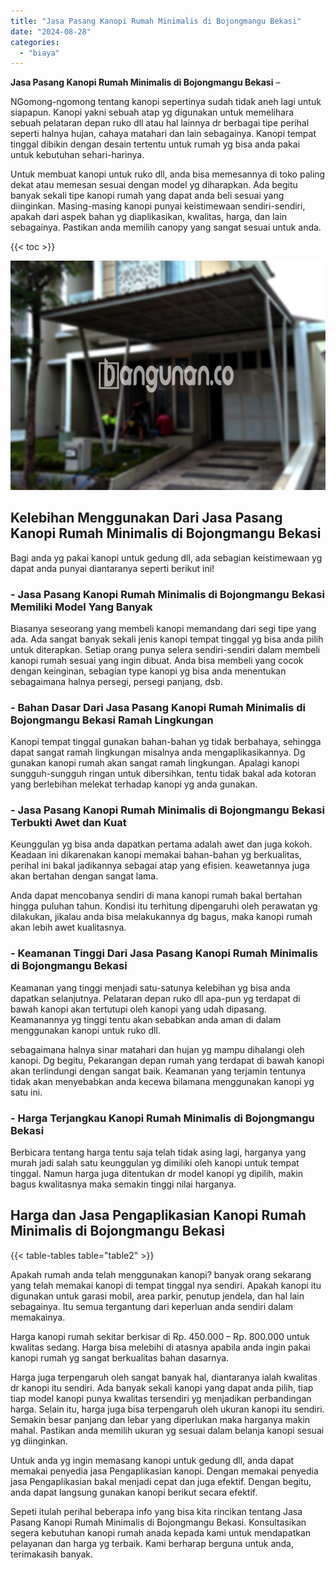 ```yaml
---
title: "Jasa Pasang Kanopi Rumah Minimalis di Bojongmangu Bekasi"
date: "2024-08-28"
categories: 
  - "biaya"
---
```


**Jasa Pasang Kanopi Rumah Minimalis di Bojongmangu Bekasi** –

NGomong-ngomong tentang kanopi sepertinya sudah tidak aneh lagi untuk siapapun. Kanopi yakni sebuah atap yg digunakan untuk memelihara sebuah pelataran depan ruko dll atau hal lainnya dr berbagai tipe perihal seperti halnya hujan, cahaya matahari dan lain sebagainya. Kanopi tempat tinggal dibikin dengan desain tertentu untuk rumah yg bisa anda pakai untuk kebutuhan sehari-harinya.

Untuk membuat kanopi untuk ruko dll, anda bisa memesannya di toko paling dekat atau memesan sesuai dengan model yg diharapkan. Ada begitu banyak sekali tipe kanopi rumah yang dapat anda beli sesuai yang diinginkan. Masing-masing kanopi punyai keistimewaan sendiri-sendiri, apakah dari aspek bahan yg diaplikasikan, kwalitas, harga, dan lain sebagainya. Pastikan anda memilih canopy yang sangat sesuai untuk anda.

{{< toc >}}

![Jasa Pasang Kanopi Rumah Minimalis di Bojongmangu Bekasi](/images/harga-kanopi-minimalis-46.png)

## Kelebihan Menggunakan Dari Jasa Pasang Kanopi Rumah Minimalis di Bojongmangu Bekasi

Bagi anda yg pakai kanopi untuk gedung dll, ada sebagian keistimewaan yg dapat anda punyai diantaranya seperti berikut ini!

### \- Jasa Pasang Kanopi Rumah Minimalis di Bojongmangu Bekasi Memiliki Model Yang Banyak

Biasanya seseorang yang membeli kanopi memandang dari segi tipe yang ada. Ada sangat banyak sekali jenis kanopi tempat tinggal yg bisa anda pilih untuk diterapkan. Setiap orang punya selera sendiri-sendiri dalam membeli kanopi rumah sesuai yang ingin dibuat. Anda bisa membeli yang cocok dengan keinginan, sebagian type kanopi yg bisa anda menentukan sebagaimana halnya persegi, persegi panjang, dsb.

### \- Bahan Dasar Dari Jasa Pasang Kanopi Rumah Minimalis di Bojongmangu Bekasi Ramah Lingkungan

Kanopi tempat tinggal gunakan bahan-bahan yg tidak berbahaya, sehingga dapat sangat ramah lingkungan misalnya anda mengaplikasikannya. Dg gunakan kanopi rumah akan sangat ramah lingkungan. Apalagi kanopi sungguh-sungguh ringan untuk dibersihkan, tentu tidak bakal ada kotoran yang berlebihan melekat terhadap kanopi yg anda gunakan.

### \- Jasa Pasang Kanopi Rumah Minimalis di Bojongmangu Bekasi Terbukti Awet dan Kuat

Keunggulan yg bisa anda dapatkan pertama adalah awet dan juga kokoh. Keadaan ini dikarenakan kanopi memakai bahan-bahan yg berkualitas, perihal ini bakal jadikannya sebagai atap yang efisien. keawetannya juga akan bertahan dengan sangat lama.

Anda dapat mencobanya sendiri di mana kanopi rumah bakal bertahan hingga puluhan tahun. Kondisi itu terhitung dipengaruhi oleh perawatan yg dilakukan, jikalau anda bisa melakukannya dg bagus, maka kanopi rumah akan lebih awet kualitasnya.

### \- Keamanan Tinggi Dari Jasa Pasang Kanopi Rumah Minimalis di Bojongmangu Bekasi

Keamanan yang tinggi menjadi satu-satunya kelebihan yg bisa anda dapatkan selanjutnya. Pelataran depan ruko dll apa-pun yg terdapat di bawah kanopi akan tertutupi oleh kanopi yang udah dipasang. Keamanannya yg tinggi tentu akan sebabkan anda aman di dalam menggunakan kanopi untuk ruko dll.

sebagaimana halnya sinar matahari dan hujan yg mampu dihalangi oleh kanopi. Dg begitu, Pekarangan depan rumah yang terdapat di bawah kanopi akan terlindungi dengan sangat baik. Keamanan yang terjamin tentunya tidak akan menyebabkan anda kecewa bilamana menggunakan kanopi yg satu ini.

### \- Harga Terjangkau Kanopi Rumah Minimalis di Bojongmangu Bekasi

Berbicara tentang harga tentu saja telah tidak asing lagi, harganya yang murah jadi salah satu keunggulan yg dimiliki oleh kanopi untuk tempat tinggal. Namun harga juga ditentukan dr model kanopi yg dipilih, makin bagus kwalitasnya maka semakin tinggi nilai harganya.

## Harga dan Jasa Pengaplikasian Kanopi Rumah Minimalis di Bojongmangu Bekasi

{{< table-tables table="table2" >}}

Apakah rumah anda telah menggunakan kanopi? banyak orang sekarang yang telah memakai kanopi di tempat tinggal nya sendiri. Apakah kanopi itu digunakan untuk garasi mobil, area parkir, penutup jendela, dan hal lain sebagainya. Itu semua tergantung dari keperluan anda sendiri dalam memakainya.

Harga kanopi rumah sekitar berkisar di Rp. 450.000 – Rp. 800.000 untuk kwalitas sedang. Harga bisa melebihi di atasnya apabila anda ingin pakai kanopi rumah yg sangat berkualitas bahan dasarnya.

Harga juga terpengaruh oleh sangat banyak hal, diantaranya ialah kwalitas dr kanopi itu sendiri. Ada banyak sekali kanopi yang dapat anda pilih, tiap tiap model kanopi punya kwalitas tersendiri yg menjadikan perbandingan harga. Selain itu, harga juga bisa terpengaruh oleh ukuran kanopi itu sendiri. Semakin besar panjang dan lebar yang diperlukan maka harganya makin mahal. Pastikan anda memilih ukuran yg sesuai dalam belanja kanopi sesuai yg diinginkan.

Untuk anda yg ingin memasang kanopi untuk gedung dll, anda dapat memakai penyedia jasa Pengaplikasian kanopi. Dengan memakai penyedia jasa Pengaplikasian bakal menjadi cepat dan juga efektif. Dengan begitu, anda dapat langsung gunakan kanopi berikut secara efektif.

Sepeti itulah perihal beberapa info yang bisa kita rincikan tentang Jasa Pasang Kanopi Rumah Minimalis di Bojongmangu Bekasi. Konsultasikan segera kebutuhan kanopi rumah anada kepada kami untuk mendapatkan pelayanan dan harga yg terbaik. Kami berharap berguna untuk anda, terimakasih banyak.
